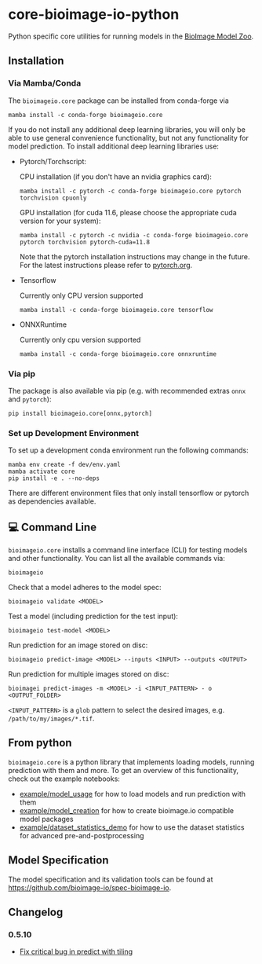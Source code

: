 # core-bioimage-io-python

Python specific core utilities for running models in the [BioImage Model Zoo](https://bioimage.io).

## Installation

### Via Mamba/Conda

The `bioimageio.core` package can be installed from conda-forge via

```console
mamba install -c conda-forge bioimageio.core
```

If you do not install any additional deep learning libraries, you will only be able to use general convenience
functionality, but not any functionality for model prediction.
To install additional deep learning libraries use:

* Pytorch/Torchscript:

  CPU installation (if you don't have an nvidia graphics card):

  ```console
  mamba install -c pytorch -c conda-forge bioimageio.core pytorch torchvision cpuonly
  ```

  GPU installation (for cuda 11.6, please choose the appropriate cuda version for your system):

  ```console
  mamba install -c pytorch -c nvidia -c conda-forge bioimageio.core pytorch torchvision pytorch-cuda=11.8
  ```

  Note that the pytorch installation instructions may change in the future. For the latest instructions please refer to [pytorch.org](https://pytorch.org/).

* Tensorflow

  Currently only CPU version supported

  ```console
  mamba install -c conda-forge bioimageio.core tensorflow
  ```

* ONNXRuntime

  Currently only cpu version supported

  ```console
  mamba install -c conda-forge bioimageio.core onnxruntime
  ```

### Via pip

The package is also available via pip
(e.g. with recommended extras `onnx` and `pytorch`):

```console
pip install bioimageio.core[onnx,pytorch]
```

### Set up Development Environment

To set up a development conda environment run the following commands:

```console
mamba env create -f dev/env.yaml
mamba activate core
pip install -e . --no-deps
```

There are different environment files that only install tensorflow or pytorch as dependencies available.

## 💻 Command Line

`bioimageio.core` installs a command line interface (CLI) for testing models and other functionality.
You can list all the available commands via:

```console
bioimageio
```

Check that a model adheres to the model spec:

```console
bioimageio validate <MODEL>
```

Test a model (including prediction for the test input):

```console
bioimageio test-model <MODEL>
```

Run prediction for an image stored on disc:

```console
bioimageio predict-image <MODEL> --inputs <INPUT> --outputs <OUTPUT>
```

Run prediction for multiple images stored on disc:

```console
bioimagei predict-images -m <MODEL> -i <INPUT_PATTERN> - o <OUTPUT_FOLDER>
```

`<INPUT_PATTERN>` is a `glob` pattern to select the desired images, e.g. `/path/to/my/images/*.tif`.

## From python

`bioimageio.core` is a python library that implements loading models, running prediction with them and more.
To get an overview of this functionality, check out the example notebooks:

* [example/model_usage](https://github.com/bioimage-io/core-bioimage-io-python/blob/main/example/model_usage.ipynb) for how to load models and run prediction with them
* [example/model_creation](https://github.com/bioimage-io/core-bioimage-io-python/blob/main/example/model_creation.ipynb) for how to create bioimage.io compatible model packages
* [example/dataset_statistics_demo](https://github.com/bioimage-io/core-bioimage-io-python/blob/main/example/dataset_statistics_demo.ipynb) for how to use the dataset statistics for advanced pre-and-postprocessing

## Model Specification

The model specification and its validation tools can be found at <https://github.com/bioimage-io/spec-bioimage-io>.

## Changelog

### 0.5.10

* [Fix critical bug in predict with tiling](https://github.com/bioimage-io/core-bioimage-io-python/pull/359)
